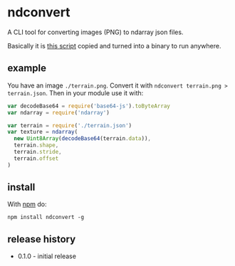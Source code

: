 # ndconvert

A CLI tool for converting images (PNG) to ndarray json files.

Basically it is
[this script](https://github.com/mikolalysenko/isabella-texture-pack/blob/master/convert.js)
copied and turned into a binary to run anywhere.

## example

You have an image `./terrain.png`. Convert it with
`ndconvert terrain.png > terrain.json`. Then in your module use it with:

```js
var decodeBase64 = require('base64-js').toByteArray
var ndarray = require('ndarray')

var terrain = require('./terrain.json')
var texture = ndarray(
  new Uint8Array(decodeBase64(terrain.data)),
  terrain.shape,
  terrain.stride,
  terrain.offset
)
```

## install

With [npm](https://npmjs.org) do:

```
npm install ndconvert -g
```

## release history
* 0.1.0 - initial release
